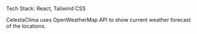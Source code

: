 Tech Stack: React, Tailwind CSS

CelestaClima uses OpenWeatherMap API to show current weather forecast of the locations.

